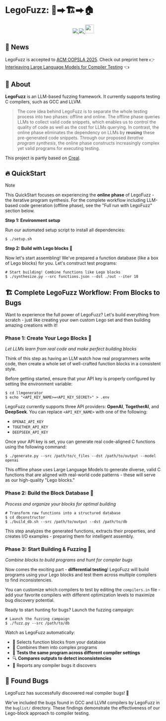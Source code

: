 # LegoFuzz: 🧱⮕🏗️⮕🏠 

<p align="center">
    <a href="https://arxiv.org/abs/2508.18955"><img src="https://img.shields.io/badge/arXiv-2508.18955-b31b1b.svg?style=for-the-badge">
    <a href="https://doi.org/10.5281/zenodo.15758741"><img src="https://img.shields.io/badge/DOI-15758741-blue?style=for-the-badge">
    <a href="https://github.com/cuhk-s3/LegoFuzz/blob/main/LICENSE"><img src="https://forthebadge.com/images/badges/cc-by.svg" style="height: 28px"></a>
</p>


## 📢 News

LegoFuzz is accepted to [ACM OOPSLA 2025](https://2025.splashcon.org/track/OOPSLA). Check out preprint here 👉 [Interleaving Large Language Models for Compiler Testing](https://arxiv.org/pdf/2508.18955) 👈

## 📙 About

**LegoFuzz** is an LLM-based fuzzing framework. It currently supports testing C compilers, such as GCC and LLVM. 

> The core idea behind LegoFuzz is to separate the whole testing process into two phases: offline and online. 
> The offline phase queries LLMs to collect valid code snippets, which enables us to control the quality of code as well as the cost for LLMs querying. 
> In contrast, the online phase eliminates the dependency on LLMs by **reusing** these pre-generated code snippets. Through our proposed *iterative program synthesis*, the online phase constructs increasingly complex yet valid programs for executing testing. 

This project is partly based on [Creal](https://github.com/cuhk-s3/Creal). 

## 🔥 QuickStart

> [!Note]
> This QuickStart focuses on experiencing the **online phase** of LegoFuzz - the iterative program synthesis. 
> For the complete workflow including LLM-based code generation (offline phase), see the "Full run with LegoFuzz" section below.

**Step 1: Environment setup**

Run our automated setup script to install all dependencies:

```shell
$ ./setup.sh
```

**Step 2: Build with Lego blocks 🧱**

Now let's start assembling! We've prepared a function database (like a box of Lego blocks) for you. Let's construct test programs:

```shell
# Start building! Combine functions like Lego blocks
$ ./synthesize.py --src functions.json --dst ./out --iter 10
```

## 🏗️ Complete LegoFuzz Workflow: From Blocks to Bugs

Want to experience the full power of LegoFuzz? Let's build everything from scratch - just like creating your own custom Lego set and then building amazing creations with it!

### Phase 1: Create Your Lego Blocks 🎲
*Let LLMs learn from real code and make perfect building blocks*

Think of this step as having an LLM watch how real programmers write code, then create a whole set of well-crafted function blocks in a consistent style.

Before getting started, ensure that your API key is properly configured by setting the environment variable:

```shell
$ cd llmgenerator
$ echo "<API_KEY_NAME>=<API_KEY_SECRET>" > .env
```

LegoFuzz currently supports three API providers: **OpenAI**, **TogetherAI**, and **DeepSeek**. You can replace `<API_KEY_NAME>` with one of the following:
- `OPENAI_API_KEY`
- `TOGETHER_API_KEY`  
- `DEEPSEEK_API_KEY`

Once your API key is set, you can generate real code-aligned C functions using the following command:

```shell
$ ./generate.py --src /path/to/c_files --dst /path/to/output --model openai
```

This offline phase uses Large Language Models to generate diverse, valid C functions that are aligned with real-world code patterns - these will serve as our high-quality "Lego blocks."

### Phase 2: Build the Block Database 🔧
*Process and organize your blocks for optimal building*

```shell
# Transform raw functions into a structured database
$ cd dbconstructor
$ ./build_db.sh --src /path/to/output --dst /path/to/db
```

This step analyzes the generated functions, extracts their properties, and creates I/O examples - preparing them for intelligent assembly.

### Phase 3: Start Building & Fuzzing 🎯
*Combine blocks to build programs and hunt for compiler bugs*

Now comes the exciting part - **differential testing**! LegoFuzz will build programs using your Lego blocks and test them across multiple compilers to find inconsistencies.

You can customize which compilers to test by editing the `compilers.in` file - add your favorite compilers with different optimization levels to maximize bug discovery potential.

Ready to start hunting for bugs? Launch the fuzzing campaign:

```shell
# Launch the fuzzing campaign
$ ./fuzz.py --src /path/to/db
```

Watch as LegoFuzz automatically:
- 🧱 Selects function blocks from your database
- 🔗 Combines them into complex programs  
- 🎯 **Tests the same program across different compiler settings**
- 🔍 **Compares outputs to detect inconsistencies**
- 🐛 Reports any compiler bugs it discovers 

## 🐛 Found Bugs

LegoFuzz has successfully discovered real compiler bugs! 🎉

We've included the bugs found in GCC and LLVM compilers by LegoFuzz in the `buglist/` directory. These findings demonstrate the effectiveness of our Lego-block approach to compiler testing.
